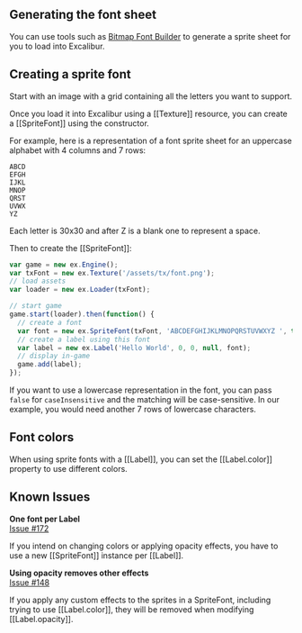 ## Generating the font sheet

You can use tools such as [Bitmap Font Builder](http://www.lmnopc.com/bitmapfontbuilder/) to
generate a sprite sheet for you to load into Excalibur.

## Creating a sprite font

Start with an image with a grid containing all the letters you want to support.

Once you load it into Excalibur using a [[Texture]] resource, you can create
a [[SpriteFont]] using the constructor.

For example, here is a representation of a font sprite sheet for an uppercase alphabet
with 4 columns and 7 rows:

```
ABCD
EFGH
IJKL
MNOP
QRST
UVWX
YZ
```

Each letter is 30x30 and after Z is a blank one to represent a space.

Then to create the [[SpriteFont]]:

```js
var game = new ex.Engine();
var txFont = new ex.Texture('/assets/tx/font.png');
// load assets
var loader = new ex.Loader(txFont);

// start game
game.start(loader).then(function() {
  // create a font
  var font = new ex.SpriteFont(txFont, 'ABCDEFGHIJKLMNOPQRSTUVWXYZ ', true, 4, 7, 30, 30);
  // create a label using this font
  var label = new ex.Label('Hello World', 0, 0, null, font);
  // display in-game
  game.add(label);
});
```

If you want to use a lowercase representation in the font, you can pass `false` for `caseInsensitive`
and the matching will be case-sensitive. In our example, you would need another 7 rows of
lowercase characters.

## Font colors

When using sprite fonts with a [[Label]], you can set the [[Label.color]] property
to use different colors.

## Known Issues

**One font per Label**  
[Issue #172](https://github.com/excaliburjs/Excalibur/issues/172)

If you intend on changing colors or applying opacity effects, you have to use
a new [[SpriteFont]] instance per [[Label]].

**Using opacity removes other effects**  
[Issue #148](https://github.com/excaliburjs/Excalibur/issues/148)

If you apply any custom effects to the sprites in a SpriteFont, including trying to
use [[Label.color]], they will be removed when modifying [[Label.opacity]].
